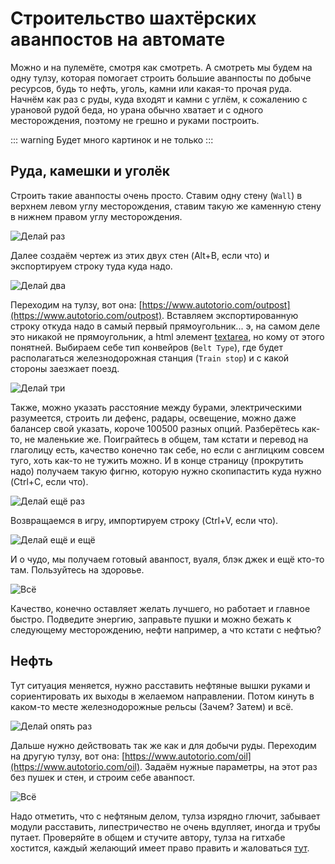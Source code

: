 # Строительство шахтёрских аванпостов на автомате

Можно и на пулемёте, смотря как смотреть. А смотреть мы будем на одну тулзу, которая помогает строить большие аванпосты по добыче ресурсов, будь то нефть, уголь, камни или какая-то прочая руда. Начнём как раз с руды, куда входят и камни с углём, к сожалению с урановой рудой беда, но урана обычно хватает и с одного месторождения, поэтому не грешно и руками построить.

::: warning Будет много картинок
и не только
:::

## Руда, камешки и уголёк

Строить такие аванпосты очень просто. Ставим одну стену (`Wall`) в верхнем левом углу месторождения, ставим такую же каменную стену в нижнем правом углу месторождения.

![Делай раз](../../images/MiningResources/Autotorio.01.png)

Далее создаём чертеж из этих двух стен (Alt+B, если что) и экспортируем строку туда куда надо.

![Делай два](../../images/MiningResources/Autotorio.02.png)

Переходим на тулзу, вот она: [https://www.autotorio.com/outpost](https://www.autotorio.com/outpost). Вставляем экспортированную строку откуда надо в самый первый прямоугольник... э, на самом деле это никакой не прямоугольник, а html элемент [textarea](https://www.w3schools.com/tags/tag_textarea.asp), но кому от этого понятней. Выбираем себе тип конвейров (`Belt Type`), где будет располагаться железнодорожная станция (`Train stop`) и с какой стороны заезжает поезд.

![Делай три](../../images/MiningResources/Autotorio.03.png)

Также, можно указать расстояние между бурами, электрическими разумеется, строить ли дефенс, радары, освещение, можно даже балансер свой указать, короче 100500 разных опций. Разберётесь как-то, не маленькие же. Поиграйтесь в общем, там кстати и перевод на глаголицу есть, качество конечно так себе, но если с англицким совсем туго, хоть как-то не тужить можно. И в конце страницу (прокрутить надо) получаем такую фигню, которую нужно скопипастить куда нужно (Ctrl+C, если что).

![Делай ещё раз](../../images/MiningResources/Autotorio.04.png)

Возвращаемся в игру, импортируем строку (Ctrl+V, если что).

![Делай ещё и ещё](../../images/MiningResources/Autotorio.05.png)

И о чудо, мы получаем готовый аванпост, вуаля, блэк джек и ещё кто-то там. Пользуйтесь на здоровье.

![Всё](../../images/MiningResources/Autotorio.06.png)

Качество, конечно оставляет желать лучшего, но работает и главное быстро. Подведите энергию, заправьте пушки и можно бежать к следующему месторождению, нефти например, а что кстати с нефтью?

## Нефть

Тут ситуация меняется, нужно расставить нефтяные вышки руками и сориентировать их выходы в желаемом направлении. Потом кинуть в каком-то месте железнодорожные рельсы (Зачем? Затем) и всё.

![Делай опять раз](../../images/MiningResources/Autotorio.07.png)

Дальше нужно действовать так же как и для добычи руды. Переходим на другую тулзу, вот она: [https://www.autotorio.com/oil](https://www.autotorio.com/oil). Задаём нужные параметры, на этот раз без пушек и стен, и строим себе аванпост.

![Всё](../../images/MiningResources/Autotorio.08.png)

Надо отметить, что с нефтяным делом, тулза изрядно глючит, забывает модули расставить, липестричество не очень вдупляет, иногда и трубы путает. Проверяйте в общем и стучите автору, тулза на гитхабе хостится, каждый желающий имеет право править и жаловаться [тут](https://github.com/demipixel/autotorio).